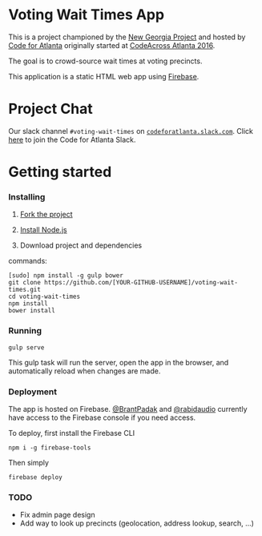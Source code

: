 # Voting Wait Times App

This is a project championed by the [New Georgia Project](http://newgeorgiaproject.org/) and hosted by [Code for Atlanta](http://www.codeforatlanta.org/) originally started at [CodeAcross Atlanta 2016](https://nvite.com/CodeAcross/b1aa). 

The goal is to crowd-source wait times at voting precincts.

This application is a static HTML web app using [Firebase](https://firebase.com).

# Project Chat

Our slack channel `#voting-wait-times` on [`codeforatlanta.slack.com`](https://codeforatlanta.slack.com).
Click [here](https://slack.codeforatlanta.org) to join the Code for Atlanta Slack.

# Getting started

### Installing

1. [Fork the project](https://github.com/codeforatlanta/voting-wait-times#fork-destination-box)

2. [Install Node.js](https://nodejs.org/en/)

3. Download project and dependencies

commands:

    [sudo] npm install -g gulp bower
    git clone https://github.com/[YOUR-GITHUB-USERNAME]/voting-wait-times.git
    cd voting-wait-times
    npm install
    bower install

### Running

    gulp serve

This gulp task will run the server, open the app in the browser, and automatically reload when changes are made.

### Deployment

The app is hosted on Firebase. [@BrantPadak](https://github.com/BrantPadak) and [@rabidaudio](https://github.com/rabidaudio) currently have access to the Firebase console if you need access.

To deploy, first install the Firebase CLI

    npm i -g firebase-tools

Then simply

    firebase deploy

### TODO

- Fix admin page design
- Add way to look up precincts (geolocation, address lookup, search, ...)
